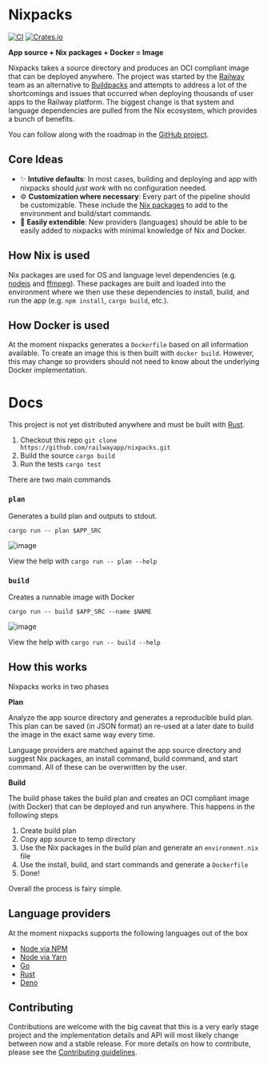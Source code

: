 # Nixpacks

[![CI](https://github.com/railwayapp/bb/actions/workflows/ci.yml/badge.svg)](https://github.com/railwayapp/bb/actions/workflows/ci.yml)
[![Crates.io](https://img.shields.io/crates/v/nixpacks)](https://crates.io/crates/nixpacks)

**App source + Nix packages + Docker = Image**

Nixpacks takes a source directory and produces an OCI compliant image that can be deployed anywhere. The project was started by the [Railway](https://railway.app) team as an alternative to [Buildpacks](https://buildpacks.io/) and attempts to address a lot of the shortcomings and issues that occurred when deploying thousands of user apps to the Railway platform. The biggest change is that system and language dependencies are pulled from the Nix ecosystem, which provides a bunch of benefits.

You can follow along with the roadmap in the [GitHub project](https://github.com/railwayapp/nixpacks/projects/1).

## Core Ideas

- ✨ **Intutive defaults**: In most cases, building and deploying and app with nixpacks should _just work_ with no configuration needed.
- ⚙️ **Customization where necessary**: Every part of the pipeline should be customizable. These include the [Nix packages](https://search.nixos.org/packages) to add to the environment and build/start commands.
- 🚀 **Easily extendible**: New providers (languages) should be able to be easily added to nixpacks with minimal knowledge of Nix and Docker.

## How Nix is used

Nix packages are used for OS and language level dependencies (e.g. [nodejs](https://search.nixos.org/packages?channel=unstable&show=nodejs&from=0&size=50&sort=relevance&type=packages&query=nodejs) and [ffmpeg](https://search.nixos.org/packages?channel=unstable&show=ffmpeg&from=0&size=50&sort=relevance&type=packages&query=ffmpeg)). These packages are built and loaded into the environment where we then use these dependencies to install, build, and run the app (e.g. `npm install`, `cargo build`, etc.).

## How Docker is used

At the moment nixpacks generates a `Dockerfile` based on all information available. To create an image this is then built with `docker build`. However, this may change so providers should not need to know about the underlying Docker implementation.

# Docs

This project is not yet distributed anywhere and must be built with [Rust](https://www.rust-lang.org/tools/install).

1. Checkout this repo `git clone https://github.com/railwayapp/nixpacks.git`
2. Build the source `cargo build`
3. Run the tests `cargo test`

There are two main commands

### `plan`

Generates a build plan and outputs to stdout.

```
cargo run -- plan $APP_SRC
```

![image](https://user-images.githubusercontent.com/3044853/161355091-1eb38fd7-aa59-412e-904d-74e48e2016e7.png)

View the help with `cargo run -- plan --help`

### `build`

Creates a runnable image with Docker

```
cargo run -- build $APP_SRC --name $NAME
```

![image](https://user-images.githubusercontent.com/3044853/161355162-73651b6d-6ee2-41ee-a0f0-abbf581ce8f4.png)

View the help with `cargo run -- build --help`

## How this works

Nixpacks works in two phases

**Plan**

Analyze the app source directory and generates a reproducible build plan. This plan can be saved (in JSON format) an re-used at a later date to build the image in the exact same way every time.

Language providers are matched against the app source directory and suggest Nix packages, an install command, build command, and start command. All of these can be overwritten by the user.

**Build**

The build phase takes the build plan and creates an OCI compliant image (with Docker) that can be deployed and run anywhere. This happens in the following steps

1. Create build plan
2. Copy app source to temp directory
3. Use the Nix packages in the build plan and generate an `environment.nix` file
4. Use the install, build, and start commands and generate a `Dockerfile`
5. Done!

Overall the process is fairy simple.

## Language providers

At the moment nixpacks supports the following languages out of the box

- [Node via NPM](https://www.npmjs.com/)
- [Node via Yarn](https://yarnpkg.com/)
- [Go](https://golang.org)
- [Rust](https://www.rust-lang.org/)
- [Deno](https://deno.land)

## Contributing

Contributions are welcome with the big caveat that this is a very early stage project and the implementation details and API will most likely change between now and a stable release. For more details on how to contribute, please see the [Contributing guidelines](./CONTRIBUTING.md).
